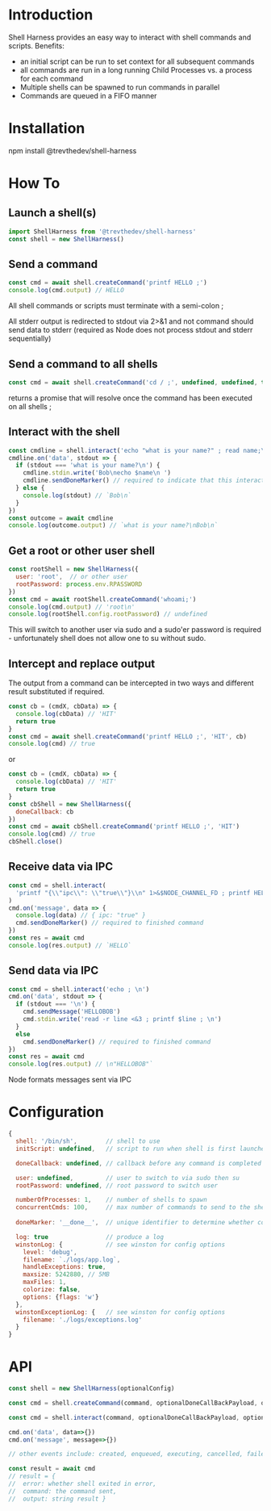 # Introduction

Shell Harness provides an easy way to interact with shell commands and scripts.  Benefits:

 - an initial script can be run to set context for all subsequent commands
 - all commands are run in a long running Child Processes vs. a process for each command
 - Multiple shells can be spawned to run commands in parallel
 - Commands are queued in a FIFO manner

# Installation

npm install @trevthedev/shell-harness

# How To

## Launch a shell(s)

```javascript
import ShellHarness from '@trevthedev/shell-harness'
const shell = new ShellHarness()
```

## Send a command

```javascript
const cmd = await shell.createCommand('printf HELLO ;')
console.log(cmd.output) // HELLO
```

All shell commands or scripts must terminate with a semi-colon ;

All stderr output is redirected to stdout via 2>&1 and not command should send data to stderr (required as Node does not process stdout and stderr sequentially)

## Send a command to all shells

```javascript
const cmd = await shell.createCommand('cd / ;', undefined, undefined, true)
```

returns a promise that will resolve once the command has been executed on all shells ;

## Interact with the shell

```javascript
const cmdline = shell.interact('echo "what is your name?" ; read name;\n')
cmdline.on('data', stdout => {
  if (stdout === 'what is your name?\n') {
    cmdline.stdin.write('Bob\necho $name\n ')
    cmdline.sendDoneMarker() // required to indicate that this interaction is completed
  } else {
    console.log(stdout) // `Bob\n`
  }
})
const outcome = await cmdline
console.log(outcome.output) // `what is your name?\nBob\n`
```

##  Get a root or other user shell

```javascript
const rootShell = new ShellHarness({
  user: 'root',  // or other user
  rootPassword: process.env.RPASSWORD
})
const cmd = await rootShell.createCommand('whoami;')
console.log(cmd.output) // 'root\n'
console.log(rootShell.config.rootPassword) // undefined
```

This will switch to another user via sudo and a sudo'er password is required - unfortunately shell does not allow one to su without sudo.

## Intercept and replace output

The output from a command can be intercepted in two ways and different result substituted if required.

```javascript
const cb = (cmdX, cbData) => {
  console.log(cbData) // 'HIT'
  return true
}
const cmd = await shell.createCommand('printf HELLO ;', 'HIT', cb)
console.log(cmd) // true
```

or

```javascript
const cb = (cmdX, cbData) => {
  console.log(cbData) // 'HIT'
  return true
}
const cbShell = new ShellHarness({
  doneCallback: cb
})
const cmd = await cbShell.createCommand('printf HELLO ;', 'HIT')
console.log(cmd) // true
cbShell.close()
```

## Receive data via IPC

```javascript
const cmd = shell.interact(
  'printf "{\\"ipc\\": \\"true\\"}\\n" 1>&$NODE_CHANNEL_FD ; printf HELLO ; \n'
)
cmd.on('message', data => {
  console.log(data) // { ipc: "true" }
  cmd.sendDoneMarker() // required to finished command
})
const res = await cmd
console.log(res.output) // `HELLO`
```

## Send data via IPC

```javascript
const cmd = shell.interact('echo ; \n')
cmd.on('data', stdout => {
  if (stdout === '\n') {
    cmd.sendMessage('HELLOBOB')
    cmd.stdin.write('read -r line <&3 ; printf $line ; \n')
  } 
  else 
    cmd.sendDoneMarker() // required to finished command
})
const res = await cmd
console.log(res.output) // \n"HELLOBOB"`
```

Node formats messages sent via IPC


# Configuration

```javascript
{
  shell: '/bin/sh',        // shell to use
  initScript: undefined,   // script to run when shell is first launched

  doneCallback: undefined, // callback before any command is completed

  user: undefined,         // user to switch to via sudo then su
  rootPassword: undefined, // root password to switch user

  numberOfProcesses: 1,    // number of shells to spawn
  concurrentCmds: 100,     // max number of commands to send to the shell at a time per shell
  
  doneMarker: '__done__',  // unique identifier to determine whether command is completed - a sequential number is also added

  log: true                // produce a log
  winstonLog: {            // see winston for config options
    level: 'debug',
    filename: `./logs/app.log`,
    handleExceptions: true,
    maxsize: 5242880, // 5MB
    maxFiles: 1,
    colorize: false,
    options: {flags: 'w'}
  },
  winstonExceptionLog: {   // see winston for config options
    filename: './logs/exceptions.log'
  }
}
```

# API

```javascript
const shell = new ShellHarness(optionalConfig)

const cmd = shell.createCommand(command, optionalDoneCallBackPayload, optionalDoneCallback, sendToEveryShell)

const cmd = shell.interact(command, optionalDoneCallBackPayload, optionalDoneCallback)

cmd.on('data', data=>{})
cmd.on('message', message=>{})

// other events include: created, enqueued, executing, cancelled, failed and finished

const result = await cmd
// result = { 
//  error: whether shell exited in error,
//  command: the command sent, 
//  output: string result }
```